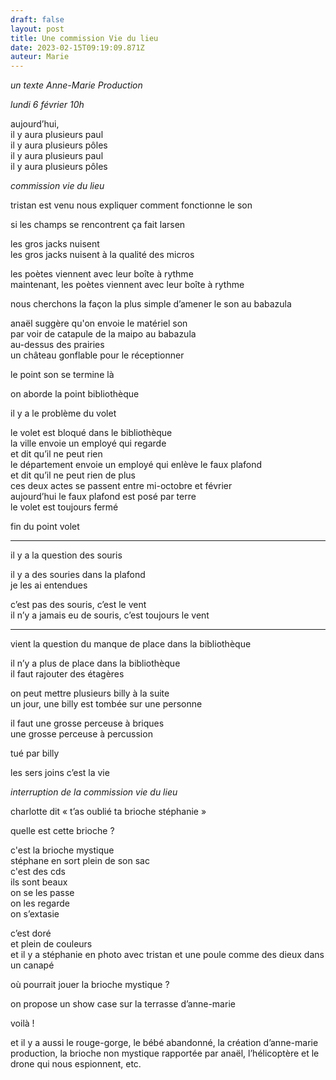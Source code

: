 ```yaml
---
draft: false
layout: post
title: Une commission Vie du lieu
date: 2023-02-15T09:19:09.871Z
auteur: Marie
---
```

*un texte Anne-Marie Production*

*lundi 6 février 10h*

aujourd’hui,\
il y aura plusieurs paul\
il y aura plusieurs pôles\
il y aura plusieurs paul\
il y aura plusieurs pôles 

*commission vie du lieu*

tristan est venu nous expliquer comment fonctionne le son

si les champs se rencontrent ça fait larsen 

les gros jacks nuisent\
les gros jacks nuisent à la qualité des micros

les poètes viennent avec leur boîte à rythme\
maintenant, les poètes viennent avec leur boîte à rythme

nous cherchons la façon la plus simple d’amener le son au babazula

anaël suggère qu'on envoie le matériel son\
par voir de catapule de la maipo au babazula\
au-dessus des prairies\
un château gonflable pour le réceptionner

le point son se termine là

on aborde la point bibliothèque

il y a le problème du volet

le volet est bloqué dans le bibliothèque\
la ville envoie un employé qui regarde\
et dit qu’il ne peut rien\
le département envoie un employé qui enlève le faux plafond\
et dit qu’il ne peut rien de plus\
ces deux actes se passent entre mi-octobre et février\
aujourd’hui le faux plafond est posé par terre\
le volet est toujours fermé

fin du point volet

- - -

il y a la question des souris

il y a des souries dans la plafond\
je les ai entendues

c’est pas des souris, c’est le vent\
il n’y a jamais eu de souris, c’est toujours le vent

- - -

vient la question du manque de place dans la bibliothèque

il n’y a plus de place dans la bibliothèque\
il faut rajouter des étagères

on peut mettre plusieurs billy à la suite\
un jour, une billy est tombée sur une personne

il faut une grosse perceuse à briques\
une grosse perceuse à percussion  

tué par billy 

les sers joins c’est la vie

*interruption de la commission vie du lieu*

charlotte dit « t’as oublié ta brioche stéphanie »

quelle est cette brioche ?

c'est la brioche mystique\
stéphane en sort plein de son sac\
c'est des cds\
ils sont beaux\
on se les passe\
on les regarde\
on s’extasie

c’est doré\
et plein de couleurs\
et il y a stéphanie en photo avec tristan et une poule
comme des dieux dans un canapé

où pourrait jouer la brioche mystique ? 

on propose un show case sur la terrasse d’anne-marie

voilà ! 

et il y a aussi le rouge-gorge, le bébé abandonné, la création d’anne-marie production, la brioche non mystique rapportée par anaël, l’hélicoptère et le drone qui nous espionnent, etc.